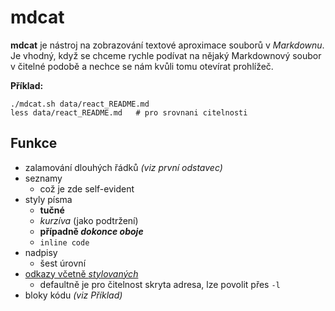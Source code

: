 # mdcat

**mdcat** je nástroj na zobrazování textové aproximace souborů v _Markdownu_. Je vhodný, když se chceme rychle podívat na nějaký Markdownový soubor v čitelné podobě a nechce se nám kvůli tomu otevírat prohlížeč.

**Příklad:**
```
./mdcat.sh data/react_README.md
less data/react_README.md   # pro srovnani citelnosti
```

## Funkce
- zalamování dlouhých řádků _(viz první odstavec)_
- seznamy
    - což je zde self-evident
- styly písma
    - **tučné**
    - _kurzíva_ (jako podtržení)
    - **případně _dokonce oboje_**
    - `inline code`
- nadpisy
    - šest úrovní
- [odkazy včetně _stylovaných_](www.example.com)
    - defaultně je pro čitelnost skryta adresa, lze povolit přes `-l`
- bloky kódu _(viz Příklad)_
